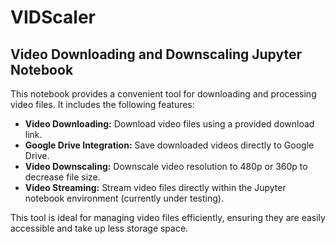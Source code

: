 # VIDScaler
## Video Downloading and Downscaling Jupyter Notebook

This notebook provides a convenient tool for downloading and processing video files. It includes the following features:

- **Video Downloading:** Download video files using a provided download link.
- **Google Drive Integration:** Save downloaded videos directly to Google Drive.
- **Video Downscaling:** Downscale video resolution to 480p or 360p to decrease file size.
- **Video Streaming:** Stream video files directly within the Jupyter notebook environment (currently under testing).

This tool is ideal for managing video files efficiently, ensuring they are easily accessible and take up less storage space.
